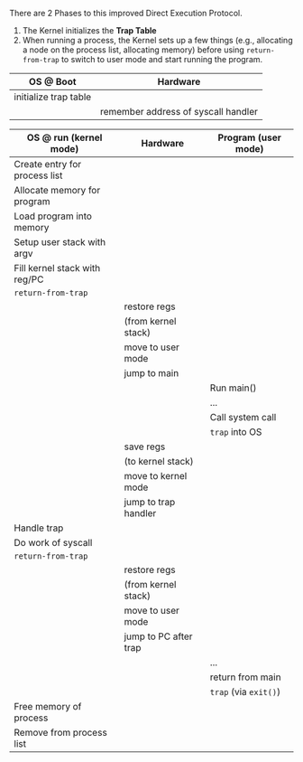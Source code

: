 There are 2 Phases to this improved Direct Execution Protocol.

1. The Kernel initializes the **Trap Table**
2. When running a process, the Kernel sets up a few things (e.g., allocating a node on the process list, allocating memory) before using `return-from-trap` to switch to user mode and start running the program.

|OS @ Boot|Hardware|
|-|-|
|initialize trap table||
||remember address of syscall handler|

|OS @ run (kernel mode)|Hardware|Program (user mode)|
|-|-|-|
|Create entry for process list|||
|Allocate memory for program|||
|Load program into memory|||
|Setup user stack with argv|||
|Fill kernel stack with reg/PC|||
|`return-from-trap`|||
||restore regs
||(from kernel stack)
||move to user mode
||jump to main
|||Run main()
|||...
|||Call system call
|||`trap` into OS
||save regs
||(to kernel stack)
||move to kernel mode
||jump to trap handler
|Handle trap|||
|Do work of syscall|||
|`return-from-trap`|||
||restore regs
||(from kernel stack)
||move to user mode
||jump to PC after trap
|||...
|||return from main
|||`trap` (via `exit()`)
|Free memory of process|||
|Remove from process list|||